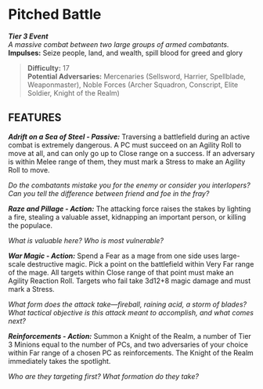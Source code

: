 # Pitched Battle

***Tier 3 Event***  
*A massive combat between two large groups of armed combatants.*  
**Impulses:** Seize people, land, and wealth, spill blood for greed and glory

> **Difficulty:** 17  
> **Potential Adversaries:** Mercenaries (Sellsword, Harrier, Spellblade, Weaponmaster), Noble Forces (Archer Squadron, Conscript, Elite Soldier, Knight of the Realm)

## FEATURES

***Adrift on a Sea of Steel - Passive:*** Traversing a battlefield during an active combat is extremely dangerous. A PC must succeed on an Agility Roll to move at all, and can only go up to Close range on a success. If an adversary is within Melee range of them, they must mark a Stress to make an Agility Roll to move.

  *Do the combatants mistake you for the enemy or consider you interlopers? Can you tell the difference between friend and foe in the fray?*

***Raze and Pillage - Action:*** The attacking force raises the stakes by lighting a fire, stealing a valuable asset, kidnapping an important person, or killing the populace.

  *What is valuable here? Who is most vulnerable?*

***War Magic - Action:*** Spend a Fear as a mage from one side uses large-scale destructive magic. Pick a point on the battlefield within Very Far range of the mage. All targets within Close range of that point must make an Agility Reaction Roll. Targets who fail take 3d12+8 magic damage and must mark a Stress.

  *What form does the attack take—fireball, raining acid, a storm of blades? What tactical objective is this attack meant to accomplish, and what comes next?*

***Reinforcements - Action:*** Summon a Knight of the Realm, a number of Tier 3 Minions equal to the number of PCs, and two adversaries of your choice within Far range of a chosen PC as reinforcements. The Knight of the Realm immediately takes the spotlight.

  *Who are they targeting first? What formation do they take?*
